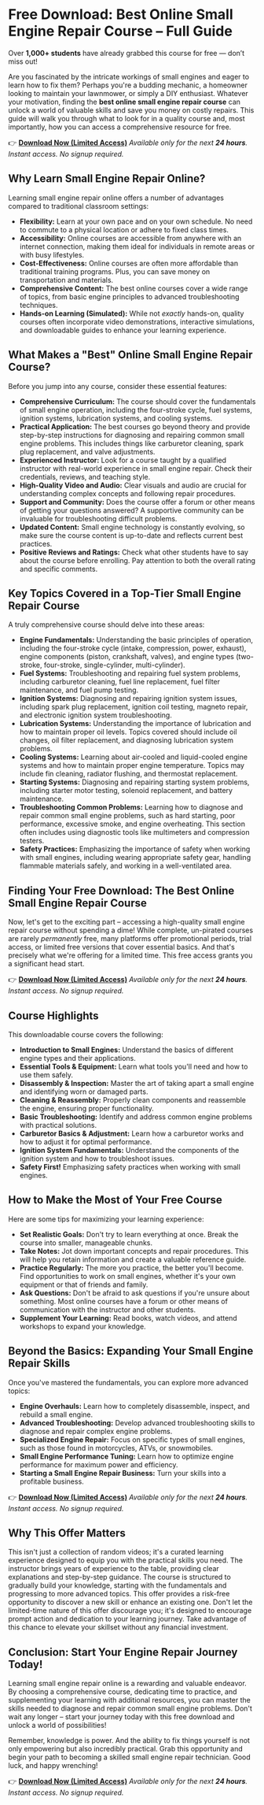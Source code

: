 # Free Download: Best Online Small Engine Repair Course – Full Guide

Over **1,000+ students** have already grabbed this course for free — don’t miss out!

Are you fascinated by the intricate workings of small engines and eager to learn how to fix them? Perhaps you're a budding mechanic, a homeowner looking to maintain your lawnmower, or simply a DIY enthusiast. Whatever your motivation, finding the **best online small engine repair course** can unlock a world of valuable skills and save you money on costly repairs. This guide will walk you through what to look for in a quality course and, most importantly, how you can access a comprehensive resource for free.

👉 [**Download Now (Limited Access)**](https://udemywork.com/best-online-small-engine-repair-course)
_Available only for the next **24 hours**. Instant access. No signup required._

## Why Learn Small Engine Repair Online?

Learning small engine repair online offers a number of advantages compared to traditional classroom settings:

*   **Flexibility:** Learn at your own pace and on your own schedule. No need to commute to a physical location or adhere to fixed class times.
*   **Accessibility:** Online courses are accessible from anywhere with an internet connection, making them ideal for individuals in remote areas or with busy lifestyles.
*   **Cost-Effectiveness:** Online courses are often more affordable than traditional training programs. Plus, you can save money on transportation and materials.
*   **Comprehensive Content:** The best online courses cover a wide range of topics, from basic engine principles to advanced troubleshooting techniques.
*   **Hands-on Learning (Simulated):** While not *exactly* hands-on, quality courses often incorporate video demonstrations, interactive simulations, and downloadable guides to enhance your learning experience.

## What Makes a "Best" Online Small Engine Repair Course?

Before you jump into any course, consider these essential features:

*   **Comprehensive Curriculum:** The course should cover the fundamentals of small engine operation, including the four-stroke cycle, fuel systems, ignition systems, lubrication systems, and cooling systems.
*   **Practical Application:** The best courses go beyond theory and provide step-by-step instructions for diagnosing and repairing common small engine problems. This includes things like carburetor cleaning, spark plug replacement, and valve adjustments.
*   **Experienced Instructor:** Look for a course taught by a qualified instructor with real-world experience in small engine repair. Check their credentials, reviews, and teaching style.
*   **High-Quality Video and Audio:** Clear visuals and audio are crucial for understanding complex concepts and following repair procedures.
*   **Support and Community:** Does the course offer a forum or other means of getting your questions answered? A supportive community can be invaluable for troubleshooting difficult problems.
*   **Updated Content:** Small engine technology is constantly evolving, so make sure the course content is up-to-date and reflects current best practices.
*   **Positive Reviews and Ratings:** Check what other students have to say about the course before enrolling. Pay attention to both the overall rating and specific comments.

## Key Topics Covered in a Top-Tier Small Engine Repair Course

A truly comprehensive course should delve into these areas:

*   **Engine Fundamentals:** Understanding the basic principles of operation, including the four-stroke cycle (intake, compression, power, exhaust), engine components (piston, crankshaft, valves), and engine types (two-stroke, four-stroke, single-cylinder, multi-cylinder).
*   **Fuel Systems:** Troubleshooting and repairing fuel system problems, including carburetor cleaning, fuel line replacement, fuel filter maintenance, and fuel pump testing.
*   **Ignition Systems:** Diagnosing and repairing ignition system issues, including spark plug replacement, ignition coil testing, magneto repair, and electronic ignition system troubleshooting.
*   **Lubrication Systems:** Understanding the importance of lubrication and how to maintain proper oil levels. Topics covered should include oil changes, oil filter replacement, and diagnosing lubrication system problems.
*   **Cooling Systems:** Learning about air-cooled and liquid-cooled engine systems and how to maintain proper engine temperature. Topics may include fin cleaning, radiator flushing, and thermostat replacement.
*   **Starting Systems:** Diagnosing and repairing starting system problems, including starter motor testing, solenoid replacement, and battery maintenance.
*   **Troubleshooting Common Problems:** Learning how to diagnose and repair common small engine problems, such as hard starting, poor performance, excessive smoke, and engine overheating. This section often includes using diagnostic tools like multimeters and compression testers.
*   **Safety Practices:** Emphasizing the importance of safety when working with small engines, including wearing appropriate safety gear, handling flammable materials safely, and working in a well-ventilated area.

## Finding Your Free Download: The Best Online Small Engine Repair Course

Now, let's get to the exciting part – accessing a high-quality small engine repair course without spending a dime!  While complete, un-pirated courses are rarely *permanently* free, many platforms offer promotional periods, trial access, or limited free versions that cover essential basics.  And that's precisely what we're offering for a limited time. This free access grants you a significant head start.

👉 [**Download Now (Limited Access)**](https://udemywork.com/best-online-small-engine-repair-course)
_Available only for the next **24 hours**. Instant access. No signup required._

## Course Highlights

This downloadable course covers the following:

*   **Introduction to Small Engines:** Understand the basics of different engine types and their applications.
*   **Essential Tools & Equipment:** Learn what tools you'll need and how to use them safely.
*   **Disassembly & Inspection:** Master the art of taking apart a small engine and identifying worn or damaged parts.
*   **Cleaning & Reassembly:** Properly clean components and reassemble the engine, ensuring proper functionality.
*   **Basic Troubleshooting:** Identify and address common engine problems with practical solutions.
*   **Carburetor Basics & Adjustment:** Learn how a carburetor works and how to adjust it for optimal performance.
*   **Ignition System Fundamentals:** Understand the components of the ignition system and how to troubleshoot issues.
*   **Safety First!** Emphasizing safety practices when working with small engines.

## How to Make the Most of Your Free Course

Here are some tips for maximizing your learning experience:

*   **Set Realistic Goals:** Don't try to learn everything at once. Break the course into smaller, manageable chunks.
*   **Take Notes:** Jot down important concepts and repair procedures. This will help you retain information and create a valuable reference guide.
*   **Practice Regularly:** The more you practice, the better you'll become. Find opportunities to work on small engines, whether it's your own equipment or that of friends and family.
*   **Ask Questions:** Don't be afraid to ask questions if you're unsure about something. Most online courses have a forum or other means of communication with the instructor and other students.
*   **Supplement Your Learning:** Read books, watch videos, and attend workshops to expand your knowledge.

## Beyond the Basics: Expanding Your Small Engine Repair Skills

Once you've mastered the fundamentals, you can explore more advanced topics:

*   **Engine Overhauls:** Learn how to completely disassemble, inspect, and rebuild a small engine.
*   **Advanced Troubleshooting:** Develop advanced troubleshooting skills to diagnose and repair complex engine problems.
*   **Specialized Engine Repair:** Focus on specific types of small engines, such as those found in motorcycles, ATVs, or snowmobiles.
*   **Small Engine Performance Tuning:** Learn how to optimize engine performance for maximum power and efficiency.
*   **Starting a Small Engine Repair Business:** Turn your skills into a profitable business.

👉 [**Download Now (Limited Access)**](https://udemywork.com/best-online-small-engine-repair-course)
_Available only for the next **24 hours**. Instant access. No signup required._

## Why This Offer Matters

This isn't just a collection of random videos; it's a curated learning experience designed to equip you with the practical skills you need. The instructor brings years of experience to the table, providing clear explanations and step-by-step guidance. The course is structured to gradually build your knowledge, starting with the fundamentals and progressing to more advanced topics. This offer provides a risk-free opportunity to discover a new skill or enhance an existing one. Don't let the limited-time nature of this offer discourage you; it's designed to encourage prompt action and dedication to your learning journey. Take advantage of this chance to elevate your skillset without any financial investment.

## Conclusion: Start Your Engine Repair Journey Today!

Learning small engine repair online is a rewarding and valuable endeavor. By choosing a comprehensive course, dedicating time to practice, and supplementing your learning with additional resources, you can master the skills needed to diagnose and repair common small engine problems. Don't wait any longer – start your journey today with this free download and unlock a world of possibilities!

Remember, knowledge is power. And the ability to fix things yourself is not only empowering but also incredibly practical. Grab this opportunity and begin your path to becoming a skilled small engine repair technician. Good luck, and happy wrenching!

👉 [**Download Now (Limited Access)**](https://udemywork.com/best-online-small-engine-repair-course)
_Available only for the next **24 hours**. Instant access. No signup required._
